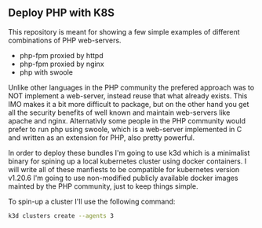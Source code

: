 ## Deploy PHP with K8S

This repository is meant for showing a few simple examples of different combinations of PHP web-servers.

* php-fpm proxied by httpd
* php-fpm proxied by nginx 
* php with swoole

Unlike other languages in the PHP community the prefered approach was to NOT implement a web-server, instead reuse that what already exists.
This IMO makes it a bit more difficult to package, but on the other hand you get all the security benefits of well known and maintain web-servers like apache and nginx.
Alternativly some people in the PHP community would prefer to run php using swoole, which is a web-server implemented in C and written as an extension for PHP, also pretty powerful. 

In order to deploy these bundles I'm going to use k3d which is a minimalist binary for spining up a local kubernetes cluster using docker containers.
I will write all of these manfiests to be compatible for kubernetes version v1.20.6
I'm going to use non-modified publicly available docker images mainted by the PHP community, just to keep things simple.


To spin-up a cluster I'll use the following command:
```sh
k3d clusters create --agents 3
```


